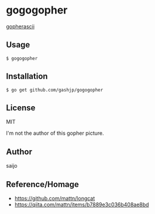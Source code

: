 # gogogopher

[gopherascii](img/gopherascii.jpg)

## Usage

```
$ gogogopher
```

## Installation

```
$ go get github.com/gashjp/gogogopher
```

## License

MIT

I'm not the author of this gopher picture.

## Author

saijo

## Reference/Homage

- https://github.com/mattn/longcat
- https://qiita.com/mattn/items/b7889e3c036b408ae8bd
